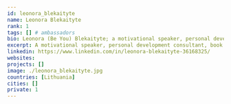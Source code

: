```yaml
---
id: leonora_blekaityte
name: Leonora Blekaityte
rank: 1
tags: [] # ambassadors
bio: Leonora (Be You) Blekaityte; a motivational speaker, personal development consultant, book author, creator of femininity unleashing techniques and certified body consiousness technique NIA trainer. Leonora successfully completed different psychological studies and is closely collaborating with recognized psychologists, therapists and scientists. Leonora specializes in human personal growth and especially focuses on women psychology and spirituality. Leonora has been been delivering trainings, seminars, individual consultations, group meditations, giving speeches and organizing retreats all over the world. Ambassador fell in love with Threefold ThreeFold Foundation is a world empowering project. I believe in it’s vision and actions, which helps to connect the world in a more eco friendly, decentralized and independent way, helping the world to be a better place.
excerpt: A motivational speaker, personal development consultant, book author, creator of femininity unleashing techniques.
linkedin: https://www.linkedin.com/in/leonora-blekaityte-36168325/
websites: 
projects: []
image: ./leonora_blekaityte.jpg
countries: [Lithuania]
cities: []
private: 1
---
```

